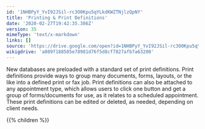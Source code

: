 ```yaml
---
id: '1NHBPyY_YvI92JSil-rc3O0Kpu5qYLkdKWZTNjlzQpNY'
title: 'Printing & Print Definitions'
date: '2020-02-27T19:42:35.386Z'
version: 35
mimeType: 'text/x-markdown'
links: []
source: 'https://drive.google.com/open?id=1NHBPyY_YvI92JSil-rc3O0Kpu5qYLkdKWZTNjlzQpNY'
wikigdrive: 'a089f188505e78981d76f5d8cf7827afb7a63200'
---
```

New databases are preloaded with a standard set of print definitions. Print definitions provide ways to group many documents, forms, layouts, or the like into a defined print or fax job. Print definitions can also be attached to any appointment type, which allows users to click one button and get a group of forms/documents for use, as it relates to a scheduled appointment. These print definitions can be edited or deleted, as needed, depending on client needs.

{{% children %}}
